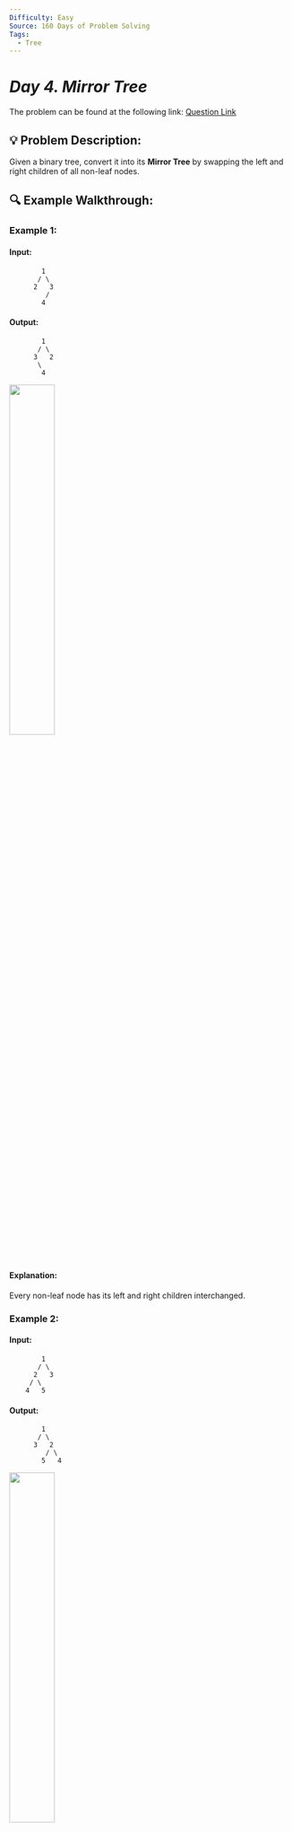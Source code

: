 ```yaml
---
Difficulty: Easy
Source: 160 Days of Problem Solving
Tags:
  - Tree
---
```


#  _Day 4. Mirror Tree_ 

The problem can be found at the following link: [Question Link](https://www.geeksforgeeks.org/batch/gfg-160-problems/track/tree-gfg-160/problem/mirror-tree)

## 💡 **Problem Description:**

Given a binary tree, convert it into its **Mirror Tree** by swapping the left and right children of all non-leaf nodes.

## 🔍 **Example Walkthrough:**

### **Example 1:**

#### **Input:**

```
        1
       / \
      2   3
         /
        4
```

#### **Output:**

```
        1
       / \
      3   2
       \
        4
```

<img src="https://github.com/user-attachments/assets/16c6b8d7-160f-4260-b6e5-629d51b3d248" width="40%">

#### **Explanation:**

Every non-leaf node has its left and right children interchanged.

### **Example 2:**

#### **Input:**

```
        1
       / \
      2   3
     / \
    4   5
```

#### **Output:**

```
        1
       / \
      3   2
         / \
        5   4
```

<img src="https://github.com/user-attachments/assets/f4d620f5-19e1-4c84-94a5-a543cb89f9d1" width="40%">

#### **Explanation:**

Every non-leaf node has its left and right children interchanged.

### **Constraints:**

- 1 ≤ number of nodes ≤ $10^5$
- 1 ≤ node->data ≤ $10^5$

## 🎯 **My Approach:**

### **Recursive DFS (Top-Down)**

1. **Base Case:** If the node is `NULL`, return.
2. **Recursively traverse** the left and right subtrees.
3. **Swap** the left and right children of the current node.

## 🕒 **Time and Auxiliary Space Complexity**

- **Expected Time Complexity:** `O(N)`, since every node is visited once.
- **Expected Auxiliary Space Complexity:** `O(1)` OR `O(H)` for recursive DFS (`H = height of the tree`).

## 📝 **Solution Code**

## Code (Java)

```java
class Solution {
    void mirror(Node node) {
        if (node == null) return;
        mirror(node.left);
        mirror(node.right);
        Node temp = node.left;
        node.left = node.right;
        node.right = temp;
    }
}
```

## 🎯 **Contribution and Support:**

For discussions, questions, or doubts related to this solution, feel free to connect on LinkedIn: [Any Questions](https://www.linkedin.com/in/sanjana-yadav007). Let’s make this learning journey more collaborative!

⭐ If you find this helpful, please give this repository a star! ⭐


---
